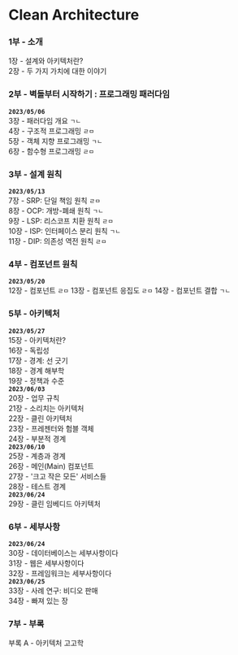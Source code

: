 # Clean Architecture


### 1부 - 소개
1장 - 설계와 아키텍처란?  
2장 - 두 가지 가치에 대한 이야기  

### 2부 - 벽돌부터 시작하기 : 프로그래밍 패러다임
**`2023/05/06`**  
3장 - 패러다임 개요 `ㄱㄴ`  
4장 - 구조적 프로그래밍 `ㄹㅁ`  
5장 - 객체 지향 프로그래밍 `ㄱㄴ`  
6장 - 함수형 프로그래밍 `ㄹㅁ`  

### 3부 - 설계 원칙
**`2023/05/13`**  
7장 - SRP: 단일 책임 원칙 `ㄹㅁ`  
8장 - OCP: 개방-폐쇄 원칙 `ㄱㄴ`  
9장 - LSP: 리스코프 치환 원칙 `ㄹㅁ`  
10장 - ISP: 인터페이스 분리 원칙 `ㄱㄴ`  
11장 - DIP: 의존성 역전 원칙 `ㄹㅁ`  

### 4부 - 컴포넌트 원칙
**`2023/05/20`**  
12장 - 컴포넌트 `ㄹㅁ` 
13장 - 컴포넌트 응집도 `ㄹㅁ` 
14장 - 컴포넌트 결합 `ㄱㄴ` 

### 5부 - 아키텍처
**`2023/05/27`**  
15장 - 아키텍처란?  
16장 - 독립성  
17장 - 경계: 선 긋기  
18장 - 경계 해부학  
19장 - 정책과 수준  
**`2023/06/03`**  
20장 - 업무 규칙  
21장 - 소리치는 아키텍처  
22장 - 클린 아키텍처  
23장 - 프레젠터와 험블 객체  
24장 - 부분적 경계  
**`2023/06/10`**  
25장 - 계층과 경계  
26장 - 메인(Main) 컴포넌트  
27장 - '크고 작은 모든' 서비스들  
28장 - 테스트 경계  
**`2023/06/24`**  
29장 - 클린 임베디드 아키텍처  

### 6부 - 세부사항
**`2023/06/24`**  
30장 - 데이터베이스는 세부사항이다  
31장 - 웹은 세부사항이다  
32장 - 프레임워크는 세부사항이다  
**`2023/06/25`**  
33장 - 사례 연구: 비디오 판매  
34장 - 빠져 있는 장  

### 7부 - 부록
부록 A - 아키텍처 고고학
